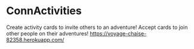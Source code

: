 # ConnActivities

Create activity cards to invite others to an adventure! Accept cards to join other people on their adventures!
https://voyage-chaise-82358.herokuapp.com/
